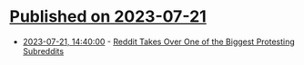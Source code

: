 # [Published on 2023-07-21](index.md)

* [2023-07-21, 14:40:00](https://tech.slashdot.org/story/23/07/21/1210216/reddit-takes-over-one-of-the-biggest-protesting-subreddits?utm_source=rss1.0mainlinkanon&utm_medium=feed) - [Reddit Takes Over One of the Biggest Protesting Subreddits](https://tech.slashdot.org/story/23/07/21/1210216/reddit-takes-over-one-of-the-biggest-protesting-subreddits?utm_source=rss1.0mainlinkanon&utm_medium=feed)
